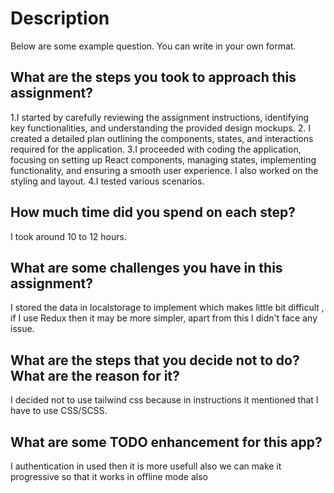 # Description
Below are some example question. You can write in your own format.

## What are the steps you took to approach this assignment?
1.I started by carefully reviewing the assignment instructions, identifying key functionalities, and understanding the provided design mockups.
2. I created a detailed plan outlining the components, states, and interactions required for the application.
3.I proceeded with coding the application, focusing on setting up React components, managing states, implementing functionality, and ensuring a smooth user experience. I also worked on the styling and layout.
4.I tested various scenarios.

## How much time did you spend on each step?
I took around 10 to 12 hours.

## What are some challenges you have in this assignment?
I stored the data in localstorage to implement which makes little bit difficult , if I use Redux then it may be more simpler, apart from this I didn't face any issue.

## What are the steps that you decide not to do? What are the reason for it?
I decided not to use tailwind css because in instructions it mentioned that I have to use CSS/SCSS.

## What are some TODO enhancement for this app?
I authentication in used then it is more usefull also we can make it progressive so that it works in offline mode also
